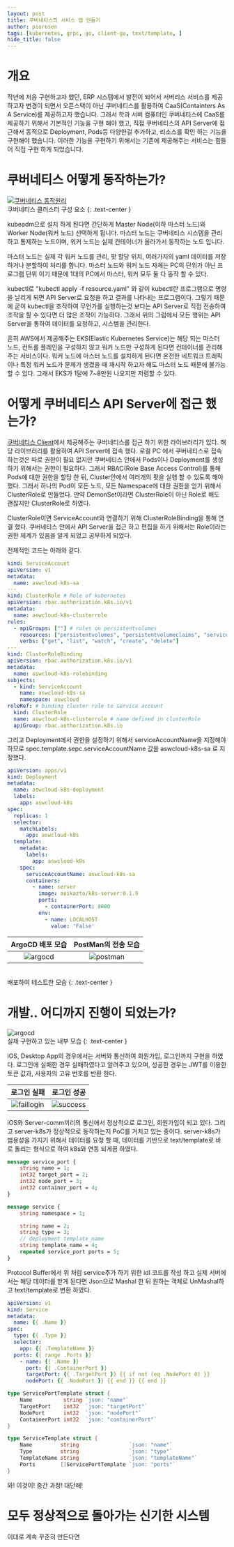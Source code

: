 ```yaml
---
layout: post
title: 쿠버네티스의 서비스 앱 만들기
author: piorosen
tags: [kubernetes, grpc, go, client-go, text/template, ]
hide_title: false
---
```


# 개요
작년에 처음 구현하고자 했던, ERP 시스템에서 발전이 되어서 서버리스 서비스를 제공 하고자 변경이 되면서 오픈스택이 아닌 쿠버네티스를 활용하여 CaaS(Containters As A Service)를 제공하고자 했습니다. 그래서 학과 서버 컴퓨터인 쿠버네티스에 CaaS를 제공하기 위해서 기본적인 기능을 구현 해야 했고, 직접 쿠버네티스의 API Server에 접근해서 동적으로 Deployment, Pods등 다양한걸 추가하고, 리소스를 확인 하는 기능을 구현해야 했습니다. 이러한 기능을 구현하기 위해서는 기존에 제공해주는 서비스는 힘들어 직접 구현 하게 되었습니다.

# 쿠버네티스 어떻게 동작하는가?

[![쿠버네티스 동작원리](/assets/img/post/2022-03-20-kubernetes.png)](https://kubernetes.io/ko/docs/concepts/overview/components/)
<br>쿠버네티스 클러스터 구성 요소
{: .text-center }

kubeadm으로 설치 하게 된다면 간단하게 Master Node(이하 마스터 노드)와 Worker Node(워커 노드) 선택하게 됩니다. 마스터 노드는 쿠버네티스 시스템을 관리하고 통제하는 노드이며, 워커 노드는 실제 컨테이너가 올라가서 동작하는 노드 입니다.

마스터 노드는 실제 각 워커 노드를 관리, 팟 할당 위치, 여러가지의 yaml 데이터를 저장하거나 분할하여 처리를 합니다. 마스터 노드와 워커 노드 자체는 PC의 단위가 아닌 프로그램 단위 이기 때문에 1대의 PC에서 마스터, 워커 모두 둘 다 동작 할 수 있다. 

kubectl로 "kubectl apply -f resource.yaml" 와 같이 kubectl란 프로그램으로 명령을 날리게 되면 API Server로 요청을 하고 결과를 나타내는 프로그램이다. 그렇기 때문에 굳이 kubectl을 조작하여 무언가를 실행하는것 보다는 API Server로 직접 전송하여 조작을 할 수 있다면 더 많은 조작이 가능하다. 그래서 위의 그림에서 모든 행위는 API Server을 통하여 데이터를 요청하고, 시스템을 관리한다.

흔히 AWS에서 제공해주는 EKS(Elastic Kubernetes Service)는 해당 되는 마스터 노드, 컨트롤 플레인을 구성하지 않고 워커 노드만 구성하게 된다면 컨테이너를 관리해 주는 서비스이다. 워커 노드에 마스터 노드를 설치하게 된다면 온전한 네트워크 트래픽이나 특정 워커 노드가 문제가 생겼을 때 재시작 하고자 해도 마스터 노드 때문에 불가능 할 수 있다. 그래서 EKS가 1달에 7~8만원 나오지만 저렴할 수 있다.

# 어떻게 쿠버네티스 API Server에 접근 했는가?

[쿠버네티스 Client](https://github.com/kubernetes/client-go)에서 제공해주는 쿠버네티스를 접근 하기 위한 라이브러리가 있다. 해당 라이브러리를 활용하여 API Server에 접속 했다. 로컬 PC 에서 쿠버네티스로 접속 하는것은 따로 권한이 필요 없지만 쿠버네티스 안에서 Pods이나 Deployment를 생성하기 위해서는 권한이 필요하다. 그래서 RBAC(Role Base Access Control)를 통해 Pods에 대한 권한을 할당 한 뒤, Cluster안에서 여러개의 팟을 실행 할 수 있도록 해야했다. 그래서 하나의 Pod이 모든 노드, 모든 Namespace에 대한 권한을 얻기 위해서 ClusterRole로 만들었다. 만약 DemonSet이라면 ClusterRole이 아닌 Role로 해도 괜찮지만 ClusterRole로 하였다. 

ClusterRole이면 ServiceAccount와 연결하기 위해 ClusterRoleBinding을 통해 연결 했다. 쿠버네티스 안에서 API Server을 접근 하고 편집을 하기 위해서는 Role이라는 권한 체계가 있음을 알게 되었고 공부하게 되었다.

전체적인 코드는 아래와 같다.

```yaml
kind: ServiceAccount
apiVersion: v1
metadata:
  name: aswcloud-k8s-sa
---
kind: ClusterRole # Role of kubernetes
apiVersion: rbac.authorization.k8s.io/v1
metadata:
  name: aswcloud-k8s-clusterrole
rules:
  - apiGroups: [""] # rules on persistentvolumes
    resources: ["persistentvolumes", "persistentvolumeclaims", "services", "deployments", "namespaces"]
    verbs: ["get", "list", "watch", "create", "delete"]
---
kind: ClusterRoleBinding
apiVersion: rbac.authorization.k8s.io/v1
metadata:
  name: aswcloud-k8s-rolebinding
subjects:
  - kind: ServiceAccount
    name: aswcloud-k8s-sa
    namespace: aswcloud
roleRef: # binding cluster role to service account
  kind: ClusterRole
  name: aswcloud-k8s-clusterrole # name defined in clusterRole
  apiGroup: rbac.authorization.k8s.io
```

그리고 Deployment에서 권한을 설정하기 위해서 serviceAccountName을 지정해야 하므로 spec.template.sepc.serviceAccountName 값을 aswcloud-k8s-sa 로 지정했다.

```yaml
apiVersion: apps/v1
kind: Deployment
metadata:
  name: aswcloud-k8s-deployment
  labels:
    app: aswcloud-k8s
spec:
  replicas: 1
  selector:
    matchLabels:
      app: aswcloud-k8s
  template:
    metadata:
      labels:
        app: aswcloud-k8s
    spec:
      serviceAccountName: aswcloud-k8s-sa
      containers:
        - name: server
          image: aoikazto/k8s-server:0.1.9
          ports:
            - containerPort: 8000
          env:
            - name: LOCALHOST
              value: 'False'
```

ArgoCD 배포 모습|PostMan의 전송 모습
:---:|:---:
![argocd](/assets/img/post/2022-03-20-argocd.png)|![postman](/assets/img/post/2022-03-20-postman.png)

<br>배포하여 테스트한 모습
{: .text-center }

# 개발.. 어디까지 진행이 되었는가?

![argocd](/assets/img/post/2022-03-20-structure.png)
<br>실제 구현하고 있는 내부 모습
{: .text-center }

iOS, Desktop App의 경우에서는 서버와 통신하여 회원가입, 로그인까지 구현을 하였다. 로그인에 실패한 경우 실패하였다고 알려주고 있으며, 성공한 경우는 JWT를 이용한 토큰 값과, 사용자의 고유 번호를 반환 한다.

로그인 실패|로그인 성공
:---:|:---:
![faillogin](/assets/img/post/2022-03-20-faillogin.png)|![success](/assets/img/post/2022-03-20-succes.png)

iOS와 Server-comm끼리의 통신에서 정상적으로 로그인, 회원가입이 되고 있다. 그리고 server-k8s가 정상적으로 동작하는지 PoC를 거치고 있는 중이다. server-k8s가 범용성을 가지기 위해서 데이터를 요청 할 때, 데이터를 기반으로 text/template로 바로 돌리는 형식으로 하여 k8s와 연동 되게끔 하였다.

```proto
message service_port { 
    string name = 1;
    int32 target_port = 2;
    int32 node_port = 3;
    int32 container_port = 4;
}

message service { 
    string namespace = 1;

    string name = 2;
    string type = 3;
    // deployment template_name
    string template_name = 4;
    repeated service_port ports = 5;
}
```

Protocol Buffer에서 위 처럼 service추가 하기 위한 idl 코드를 작성 하고 실제 서버에서는 해당 데이터를 받게 된다면 Json으로 Mashal 한 뒤 원하는 객체로 UnMashal하고 text/template로 변환 하였다.

```yaml
apiVersion: v1
kind: Service
metadata:
  name: {{ .Name }}
spec:
  type: {{ .Type }}
  selector:
    app: {{ .TemplateName }}
  ports: {{ range .Ports }}
    - name: {{ .Name }}
      port: {{ .ContainerPort }} 
      targetPort: {{ .TargetPort }} {{ if not (eq .NodePort 0) }}
      nodePort: {{ .NodePort }} {{ end }} {{ end }}
```

```go
type ServicePortTemplate struct {
	Name          string `json: "name"`
	TargetPort    int32  `json: "targetPort"`
	NodePort      int32  `json: "nodePort"`
	ContainerPort int32  `json: "containerPort"`
}

type ServiceTemplate struct {
	Name         string                `json: "name"`
	Type         string                `json: "type"`
	TemplateName string                `json: "templateName"`
	Ports        []ServicePortTemplate `json: "ports"`
}
```

와! 이것이! 중간 과정! 대단해! 

# 모두 정상적으로 돌아가는 신기한 시스템

이대로 계속 꾸준히 만든다면 
